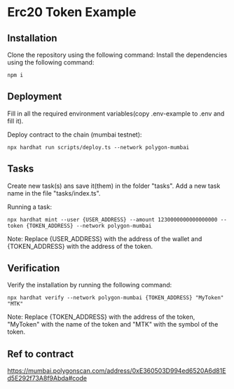 # Erc20 Token Example

## Installation
Clone the repository using the following command:
Install the dependencies using the following command:
```
npm i
```

## Deployment

Fill in all the required environment variables(copy .env-example to .env and fill it). 

Deploy contract to the chain (mumbai testnet):
```
npx hardhat run scripts/deploy.ts --network polygon-mumbai
```

## Tasks
Create new task(s) ans save it(them) in the folder "tasks". Add a new task name in the file "tasks/index.ts".

Running a task:
```
npx hardhat mint --user {USER_ADDRESS} --amount 1230000000000000000 --token {TOKEN_ADDRESS} --network polygon-mumbai
```
Note: Replace {USER_ADDRESS} with the address of the wallet and  {TOKEN_ADDRESS} with the address of the token.

## Verification
Verify the installation by running the following command:
```
npx hardhat verify --network polygon-mumbai {TOKEN_ADDRESS} "MyToken" "MTK"
```
Note: Replace {TOKEN_ADDRESS} with the address of the token, "MyToken" with the name of the token and "MTK" with the symbol of the token.

## Ref to contract
https://mumbai.polygonscan.com/address/0xE360503D994ed6520A6d81Ed5E292f73A8f9Abda#code